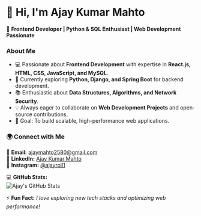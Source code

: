 

# 👋 Hi, I'm Ajay Kumar Mahto  

🚀 **Frontend Developer | Python & SQL Enthusiast | Web Development Passionate**  

### About Me  
- 💻 Passionate about **Frontend Development** with expertise in **React.js, HTML, CSS, JavaScript, and MySQL**.  
- 🐍 Currently exploring **Python, Django, and Spring Boot** for backend development.  
- 📚 Enthusiastic about **Data Structures, Algorithms, and Network Security**.  
- 💡 Always eager to collaborate on **Web Development Projects** and open-source contributions.  
- 🎯 Goal: To build scalable, high-performance web applications.  

### 🌍 Connect with Me  
📩 **Email:** [ajaymahto2580@gmail.com](mailto:ajaymahto2580@gmail.com)  
🔗 **LinkedIn:** [Ajay Kumar Mahto](https://www.linkedin.com/in/ajay-mahto-911535163/)  
📸 **Instagram:** [@ajayroll1](https://www.instagram.com/ajayroll1)  

💻 **GitHub Stats:**  
![Ajay's GitHub Stats](https://github-readme-stats.vercel.app/api?username=ajayroll1&show_icons=true&theme=radical)  

⚡ **Fun Fact:** *I love exploring new tech stacks and optimizing web performance!*  

